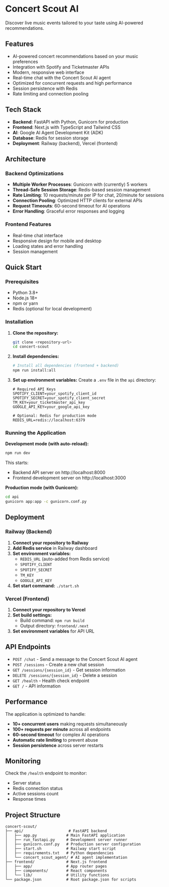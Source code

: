 # Concert Scout AI

Discover live music events tailored to your taste using AI-powered recommendations.

## Features

- AI-powered concert recommendations based on your music preferences
- Integration with Spotify and Ticketmaster APIs
- Modern, responsive web interface
- Real-time chat with the Concert Scout AI agent
- Optimized for concurrent requests and high performance
- Session persistence with Redis
- Rate limiting and connection pooling

## Tech Stack

- **Backend**: FastAPI with Python, Gunicorn for production
- **Frontend**: Next.js with TypeScript and Tailwind CSS
- **AI**: Google AI Agent Development Kit (ADK)
- **Database**: Redis for session storage
- **Deployment**: Railway (backend), Vercel (frontend)

## Architecture

### Backend Optimizations
- **Multiple Worker Processes**: Gunicorn with (currently) 5 workers
- **Thread-Safe Session Storage**: Redis-based session management
- **Rate Limiting**: 10 requests/minute per IP for chat, 20/minute for sessions
- **Connection Pooling**: Optimized HTTP clients for external APIs
- **Request Timeouts**: 60-second timeout for AI operations
- **Error Handling**: Graceful error responses and logging

### Frontend Features
- Real-time chat interface
- Responsive design for mobile and desktop
- Loading states and error handling
- Session management

## Quick Start

### Prerequisites

- Python 3.8+
- Node.js 18+
- npm or yarn
- Redis (optional for local development)

### Installation

1. **Clone the repository:**
   ```bash
   git clone <repository-url>
   cd concert-scout
   ```

2. **Install dependencies:**
   ```bash
   # Install all dependencies (frontend + backend)
   npm run install:all
   ```

3. **Set up environment variables:**
   Create a `.env` file in the `api` directory:
   ```env
   # Required API Keys
   SPOTIFY_CLIENT=your_spotify_client_id
   SPOTIFY_SECRET=your_spotify_client_secret
   TM_KEY=your_ticketmaster_api_key
   GOOGLE_API_KEY=your_google_api_key
   
   # Optional: Redis for production mode
   REDIS_URL=redis://localhost:6379
   ```

### Running the Application

**Development mode (with auto-reload):**
```bash
npm run dev
```

This starts:
- Backend API server on http://localhost:8000
- Frontend development server on http://localhost:3000

**Production mode (with Gunicorn):**
```bash
cd api
gunicorn app:app -c gunicorn.conf.py
```

## Deployment

### Railway (Backend)

1. **Connect your repository to Railway**
2. **Add Redis service** in Railway dashboard
3. **Set environment variables:**
   - `REDIS_URL` (auto-added from Redis service)
   - `SPOTIFY_CLIENT`
   - `SPOTIFY_SECRET`
   - `TM_KEY`
   - `GOOGLE_API_KEY`
4. **Set start command:** `./start.sh`

### Vercel (Frontend)

1. **Connect your repository to Vercel**
2. **Set build settings:**
   - Build command: `npm run build`
   - Output directory: `frontend/.next`
3. **Set environment variables** for API URL

## API Endpoints

- `POST /chat` - Send a message to the Concert Scout AI agent
- `POST /sessions` - Create a new chat session
- `GET /sessions/{session_id}` - Get session information
- `DELETE /sessions/{session_id}` - Delete a session
- `GET /health` - Health check endpoint
- `GET /` - API information

## Performance

The application is optimized to handle:
- **10+ concurrent users** making requests simultaneously
- **100+ requests per minute** across all endpoints
- **60-second timeout** for complex AI operations
- **Automatic rate limiting** to prevent abuse
- **Session persistence** across server restarts

## Monitoring

Check the `/health` endpoint to monitor:
- Server status
- Redis connection status
- Active sessions count
- Response times

## Project Structure

```
concert-scout/
├── api/                    # FastAPI backend
│   ├── app.py             # Main FastAPI application
│   ├── run_fastapi.py     # Development server runner
│   ├── gunicorn.conf.py   # Production server configuration
│   ├── start.sh           # Railway start script
│   ├── requirements.txt   # Python dependencies
│   └── concert_scout_agent/ # AI agent implementation
├── frontend/              # Next.js frontend
│   ├── app/               # App router pages
│   ├── components/        # React components
│   └── lib/               # Utility functions
└── package.json           # Root package.json for scripts
```